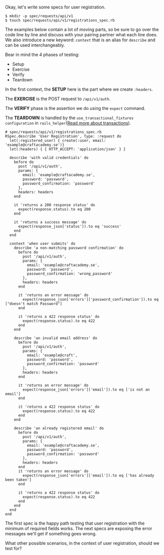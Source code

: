 Okay, let's write some specs for user registration.

    $ mkdir -p spec/requests/api/v1
    $ touch spec/requests/api/v1/registrations_spec.rb

The examples below contain a lot of moving parts, so be sure to go over the code line by line and discuss with your pairing partner what each line does. We also introduce a new keyword: `context` that is an alias for `describe` and can be used interchangeably.

Bear in mind the 4 phases of testing:

*   Setup
*   Exercise
*   Verify
*   Teardown

In the first context, the **SETUP** here is the part where we create `:headers`.

The **EXERCISE** is the POST request to `/api/v1/auth`.

The **VERIFY** phase is the assertion we do using the `expect` command.

The **TEARDOWN** is handled by the `use_transactional_fixtures configuration` in `rails_helper`([Read more about transactions](https://relishapp.com/rspec/rspec-rails/v/3-7/docs/transactions)).
```
# spec/requests/api/v1/registrations_spec.rb
RSpec.describe 'User Registration', type: :request do
  let(:registered_user) { create(:user, email: 'example@craftacademy.se')}
  let(:headers) { { HTTP_ACCEPT: 'application/json' } }

  describe 'with valid credentials' do
    before do
      post '/api/v1/auth', 
      params: { 
        email: 'example@craftacademy.se',
        password: 'password',
        password_confirmation: 'password'
      }, 
      headers: headers
    end

    it 'returns a 200 response status' do
      expect(response.status).to eq 200
    end

    it 'returns a success message' do
      expect(response_json['status']).to eq 'success'
    end
  end

  context 'when user submits' do
    describe 'a non-matching password confirmation' do
      before do
        post '/api/v1/auth', 
        params: { 
          email: 'example@craftacademy.se',
          password: 'password',
          password_confirmation: 'wrong_password'
        }, 
        headers: headers
      end
      
      it 'returns an error message' do
        expect(response_json['errors']['password_confirmation']).to eq ["doesn't match Password"]
      end

      it 'returns a 422 response status' do
        expect(response.status).to eq 422
      end
    end

    describe 'an invalid email address' do
      before do
        post '/api/v1/auth', 
        params: { 
          email: 'example@craft',
          password: 'password',
          password_confirmation: 'password'
        }, 
        headers: headers
      end
      
      it 'returns an error message' do
        expect(response_json['errors']['email']).to eq ['is not an email']
      end

      it 'returns a 422 response status' do
        expect(response.status).to eq 422
      end
    end

    describe 'an already registered email' do
      before do
        post '/api/v1/auth', 
        params: { 
          email: 'example@craftacademy.se',
          password: 'password',
          password_confirmation: 'password'
        }, 
        headers: headers
      end
      it 'returns an error message' do
        expect(response_json['errors']['email']).to eq ['has already been taken']
      end

      it 'returns a 422 response status' do
        expect(response.status).to eq 422
      end
    end
  end
end
```
The first spec is the happy path testing that user registration with the minimum of required fields works. The next specs are exposing the error messages we'll get if something goes wrong.

What other possible scenarios, in the context of user registration, should we test for?
